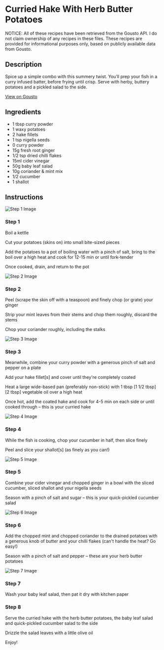 # Curried Hake With Herb Butter Potatoes

NOTICE: All of these recipes have been retrieved from the Gousto API. I do not claim ownership of any recipes in these files. These recipes are provided for informational purposes only, based on publicly available data from Gousto.

## Description

Spice up a simple combo with this summery twist. You’ll prep your fish in a curry infused batter, before frying until crisp. Serve with herby, buttery potatoes and a pickled salad to the side. 

[View on Gousto](https://www.gousto.co.uk/recipes/cookbook/curried-hake-with-herb-butter-potatoes)

## Ingredients

- 1 tbsp curry powder
- 1 waxy potatoes
- 2 hake fillets
- 1 tsp nigella seeds
- 0 curry powder
- 15g fresh root ginger 
- 1/2 tsp dried chilli flakes
- 15ml cider vinegar 	
- 50g baby leaf salad
- 10g coriander & mint mix
- 1/2 cucumber
- 1 shallot

## Instructions

![Step 1 Image](https://production-media.gousto.co.uk/cms/recipe-step-image/Step-1-1703175880659-x200.jpg)

### Step 1

Boil a kettle

Cut your potatoes (skins on) into small bite-sized pieces

Add the potatoes to a pot of boiling water with a pinch of salt, bring to the boil over a high heat and cook for 12-15 min or until fork-tender

Once cooked, drain, and return to the pot

![Step 2 Image](https://production-media.gousto.co.uk/cms/recipe-step-image/Step-2-1703175894869-x200.jpg)

### Step 2

Peel (scrape the skin off with a teaspoon) and finely chop (or grate) your ginger

Strip your mint leaves from their stems and chop them roughly, discard the stems

Chop your coriander roughly, including the stalks

![Step 3 Image](https://production-media.gousto.co.uk/cms/recipe-step-image/Step-3-1703175906930-x200.jpg)

### Step 3

Meanwhile, combine your curry powder with a generous pinch of salt and pepper on a plate

Add your hake fillet[s] and cover until they're completely coated

Heat a large wide-based pan (preferably non-stick) with 1 tbsp <span class="text-purple">[1 1/2 tbsp] </span><span class="text-danger"> [2 tbsp] </span>vegetable oil over a high heat

Once hot, add the coated hake and cook for 4-5 min on each side or until cooked through – this is your curried hake

![Step 4 Image](https://production-media.gousto.co.uk/cms/recipe-step-image/Step-4-1703175939658-x200.jpg)

### Step 4

While the fish is cooking, chop your cucumber in half, then slice finely

Peel and slice your shallot[s]<span class="text-danger"> </span>(as finely as you can!)

![Step 5 Image](https://production-media.gousto.co.uk/cms/recipe-step-image/Step-5-1703175958264-x200.jpg)

### Step 5

Combine your cider vinegar and chopped ginger in a bowl with the sliced cucumber, sliced shallot and your nigella seeds

Season with a pinch of salt and sugar – this is your quick-pickled cucumber salad

![Step 6 Image](https://production-media.gousto.co.uk/cms/recipe-step-image/Step-6-1703175972117-x200.jpg)

### Step 6

Add the chopped mint and chopped coriander to the drained potatoes with a generous knob of butter and your chilli flakes (can't handle the heat? Go easy!)

Season with a pinch of salt and pepper – these are your herb butter potatoes

![Step 7 Image](https://production-media.gousto.co.uk/cms/recipe-step-image/Step-7-1703175989607-x200.jpg)

### Step 7

Wash your baby leaf salad, then pat it dry with kitchen paper

### Step 8

Serve the curried hake with the herb butter potatoes, the baby leaf salad and quick-pickled cucumber salad to the side

Drizzle the salad leaves with a little olive oil

Enjoy!

